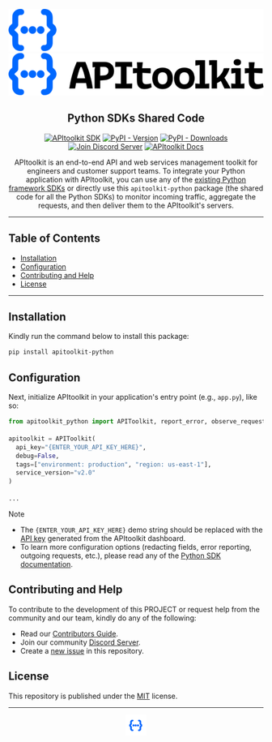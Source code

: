 <div align="center">

![APItoolkit's Logo](https://github.com/apitoolkit/.github/blob/main/images/logo-white.svg?raw=true#gh-dark-mode-only)
![APItoolkit's Logo](https://github.com/apitoolkit/.github/blob/main/images/logo-black.svg?raw=true#gh-light-mode-only)

## Python SDKs Shared Code

[![APItoolkit SDK](https://img.shields.io/badge/APItoolkit-SDK-0068ff?logo=python)](https://github.com/topics/apitoolkit-sdk) [![PyPI - Version](https://img.shields.io/pypi/v/apitoolkit-python)](https://pypi.org/project/apitoolkit-python) [![PyPI - Downloads](https://img.shields.io/pypi/dw/apitoolkit-python)](https://pypi.org/project/apitoolkit-python) [![Join Discord Server](https://img.shields.io/badge/Chat-Discord-7289da)](https://discord.gg/dEB6EjQnKB) [![APItoolkit Docs](https://img.shields.io/badge/Read-Docs-0068ff)](https://apitoolkit.io/docs/sdks/python?utm_source=github-sdks) 

APItoolkit is an end-to-end API and web services management toolkit for engineers and customer support teams. To integrate your Python application with APItoolkit, you can use any of the [existing Python framework SDKs](https://apitoolkit.io/docs/sdks/python?utm_source=github-sdks) or directly use this `apitoolkit-python` package (the shared code for all the Python SDKs) to monitor incoming traffic, aggregate the requests, and then deliver them to the APItoolkit's servers.

</div>

---

## Table of Contents

- [Installation](#installation)
- [Configuration](#configuration)
- [Contributing and Help](#contributing-and-help)
- [License](#license)

---

## Installation

Kindly run the command below to install this package:

```sh
pip install apitoolkit-python
```

## Configuration

Next, initialize APItoolkit in your application's entry point (e.g., `app.py`), like so:

```py
from apitoolkit_python import APIToolkit, report_error, observe_request

apitoolkit = APIToolkit(
  api_key="{ENTER_YOUR_API_KEY_HERE}",
  debug=False,
  tags=["environment: production", "region: us-east-1"],
  service_version="v2.0"
)

...
```

> [!NOTE]
> 
>  - The `{ENTER_YOUR_API_KEY_HERE}` demo string should be replaced with the [API key](https://apitoolkit.io/docs/dashboard/settings-pages/api-keys?utm_source=github-sdks) generated from the APItoolkit dashboard.
> - To learn more configuration options (redacting fields, error reporting, outgoing requests, etc.), please read any of the [Python SDK documentation](https://apitoolkit.io/docs/sdks/python?utm_source=github-sdks).

## Contributing and Help

To contribute to the development of this PROJECT or request help from the community and our team, kindly do any of the following:
- Read our [Contributors Guide](https://github.com/apitoolkit/.github/blob/main/CONTRIBUTING.md).
- Join our community [Discord Server](https://discord.gg/dEB6EjQnKB).
- Create a [new issue](https://github.com/apitoolkit/apitoolkit-python/issues/new/choose) in this repository.

## License

This repository is published under the [MIT](LICENSE) license.

---

<div align="center">
    
<a href="https://apitoolkit.io?utm_source=github-sdks" target="_blank" rel="noopener noreferrer"><img src="https://github.com/apitoolkit/.github/blob/main/images/icon.png?raw=true" width="40" /></a>

</div>

